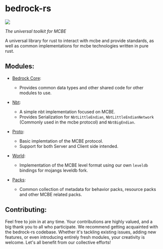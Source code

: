 # bedrock-rs

<a href="https://discord.gg/ArvWEVHGWs"><img src="https://img.shields.io/discord/1218673790775726182.svg?style=flat&label=Azurite&logo=discord&logoColor=ffffff&color=011e2c&labelColor=1f3157"><a/>

_The universal toolkit for MCBE_

A universal library for rust to interact with mcbe and provide standards, as well as common implementations for mcbe
technologies written in pure rust.

## Modules:

- [Bedrock Core](https://github.com/Adrian8115/bedrock-rs/tree/main/bedrock_core):
    - Provides common data types and other shared code for other modules to use.

- [Nbt](https://github.com/Adrian8115/bedrock-rs/tree/main/nbt):
    - A simple nbt implementation focused on MCBE.
    - Provides Serialization for `NbtLittleEndian`, `NbtLittleEndianNetwork` (Commonly used in the mcbe protocol)
      and `NbtBigEndian`.

- [Proto](https://github.com/Adrian8115/bedrock-rs/tree/main/proto):
    - Basic implemtation of the MCBE protocol.
    - Support for both Server and Client side intended.

- [World](https://github.com/Adrian8115/bedrock-rs/tree/main/world):
    - Implementation of the MCBE level format using our own `leveldb` bindings for mojangs leveldb fork.

- [Packs](https://github.com/Adrian8115/bedrock-rs/tree/main/packs):
    - Common collection of metadata for behavior packs, resource packs and other MCBE related packs.

## Contributing:

Feel free to join in at any time. Your contributions are highly valued, and a big thank you to all who participate. We
recommend getting acquainted with the bedrock-rs codebase. Whether it's tackling existing issues, adding new features,
or even introducing entirely fresh modules, your creativity is welcome. Let's all benefit from our collective efforts!
